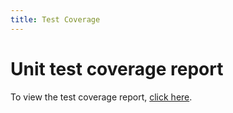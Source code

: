 ```yaml
---
title: Test Coverage
---
```


# Unit test coverage report

To view the test coverage report, <a href="/prefect-coverage/">click here</a>.
